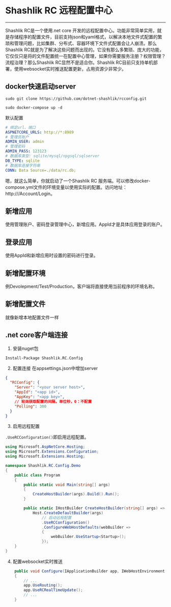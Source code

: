 # Shashlik RC 远程配置中心

---
Shashlik RC是一个使用.net core 开发的远程配置中心。功能非常简单实用，就是存储程序的配置文件，目前支持json和yaml格式，以解决本地文件式配置的繁琐和管理问题，比如集群、分布式、容器环境下文件式配置会让人崩溃。那么Shashlik RC就是为了解决这些问题而出现的。它没有那么多繁琐、庞大的功能，它仅仅只是将的文件配置统一在配置中心管理，如果你需要服务注册？权限管理？流程治理？那么Shashlik RC显然不是适合你。Shashlik RC目前只支持单机部署，使用websocket实时推送配置更新，占用资源少非常少。


##  docker快速启动server

```
sudo git clone https://github.com/dotnet-shashlik/rcconfig.git

sudo docker-compose up -d
```

默认配置
```yaml
# 绑定url、端口
ASPNETCORE_URLS: http://*:8989
# 管理员账户
ADMIN_USER: admin
# 管理密码
ADMIN_PASS: 123123
# 数据库类型: sqlite/mysql/npgsql/sqlserver
DB_TYPE: sqlite
# 数据库连接字符串
CONN: Data Source=./data/rc.db;
```

嗯，就这么简单，你就启动了一个Shashlik RC 服务端。可以修改docker-compose.yml文件的环境变量以使用实际的配置。访问地址：http://<your host>/Account/Login。

## 新增应用

使用管理账户、密码登录管理中心，新增应用。AppId才是具体应用登录的账户。


## 登录应用

使用AppId和新增应用时设置的密码进行登录。

## 新增配置环境

例Devolepment/Test/Production，客户端将直接使用当前程序的环境名称。

## 新增配置文件

就像新增本地配置文件一样

## .net core客户端连接

1. 安装nuget包
```
Install-Package Shashlik.RC.Config

```

2. 配置连接
在appsettings.json中增加server
```json
{
  "RCConfig": {
    "Server": "<your server host>",
    "AppId": "<app id>",
    "AppKey": "<app key>",
    // 轮询获取配置的间隔，单位秒，0：不配置
    "Polling": 300
  }
}
```

3. 启用远程配置

`.UseRCConfiguration()`即启用远程配置。

```c#
using Microsoft.AspNetCore.Hosting;
using Microsoft.Extensions.Configuration;
using Microsoft.Extensions.Hosting;

namespace Shashlik.RC.Config.Demo
{
    public class Program
    {
        public static void Main(string[] args)
        {
            CreateHostBuilder(args).Build().Run();
        }

        public static IHostBuilder CreateHostBuilder(string[] args) =>
            Host.CreateDefaultBuilder(args)                
                // 启动远程配置
                .UseRCConfiguration()
                .ConfigureWebHostDefaults(webBuilder =>
                {
                    webBuilder.UseStartup<Startup>();
                });
    }
}
```

4. 配置websocket实时推送
```c#
    public void Configure(IApplicationBuilder app, IWebHostEnvironment env)
    {
        // ...
        app.UseRouting();
        app.UseRCRealTimeUpdate();
        // ...
    }
```